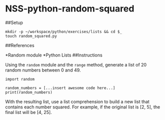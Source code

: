 # NSS-python-random-squared
##Setup

```
mkdir -p ~/workspace/python/exercises/lists && cd $_
touch random_squared.py
```
##References

*Random module
*Python Lists
##Instructions

Using the ```random``` module and the ```range``` method, generate a list of 20 random numbers between 0 and 49.
```
import random

random_numbers = [...insert awesome code here...]
print(random_numbers)
```
With the resulting list, use a list comprehension to build a new list that contains each number squared. For example, if the original list is [2, 5], the final list will be [4, 25].
